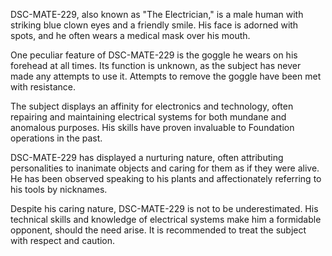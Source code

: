 DSC-MATE-229, also known as "The Electrician," is a male human with striking blue clown eyes and a friendly smile. His face is adorned with spots, and he often wears a medical mask over his mouth.

One peculiar feature of DSC-MATE-229 is the goggle he wears on his forehead at all times. Its function is unknown, as the subject has never made any attempts to use it. Attempts to remove the goggle have been met with resistance.

The subject displays an affinity for electronics and technology, often repairing and maintaining electrical systems for both mundane and anomalous purposes. His skills have proven invaluable to Foundation operations in the past.

DSC-MATE-229 has displayed a nurturing nature, often attributing personalities to inanimate objects and caring for them as if they were alive. He has been observed speaking to his plants and affectionately referring to his tools by nicknames.

Despite his caring nature, DSC-MATE-229 is not to be underestimated. His technical skills and knowledge of electrical systems make him a formidable opponent, should the need arise. It is recommended to treat the subject with respect and caution.